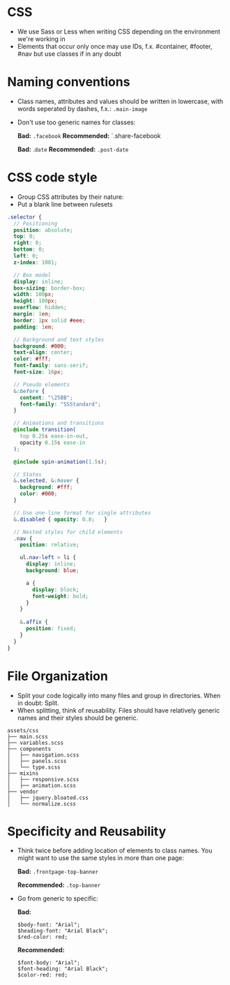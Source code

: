 # CSS
- We use Sass or Less when writing CSS depending on the environment we're working in
- Elements that occur only once may use IDs, f.x. #container, #footer, #nav but use classes if in any doubt

# Naming conventions
- Class names, attributes and values should be written in lowercase, with words seperated by dashes, f.x.: `.main-image`
- Don't use too generic names for classes:

  **Bad:** `.facebook`
  **Recommended:** `.share-facebook

  **Bad:** .`date`
  **Recommended:** `.post-date`


# CSS code style
- Group CSS attributes by their nature:
- Put a blank line between rulesets

```scss
.selector {
  // Positioning
  position: absolute;
  top: 0;
  right: 0;
  bottom: 0;
  left: 0;
  z-index: 1001;

  // Box model
  display: inline;
  box-sizing: border-box;
  width: 100px;
  height: 100px;
  overflow: hidden;
  margin: 1em;
  border: 1px solid #eee;
  padding: 1em;

  // Background and text styles
  background: #000;
  text-align: center;
  color: #fff;
  font-family: sans-serif;
  font-size: 16px;

  // Pseudo elements
  &:before {
    content: "\25BB";
    font-family: "SSStandard";
  }

  // Animations and transitions
  @include transition(  
    top 0.25s ease-in-out,
    opacity 0.15s ease-in
  );

  @include spin-animation(1.5s);

  // States
  &.selected, &:hover {
    background: #fff;
    color: #000;
  }

  // Use one-line format for single attributes
  &.disabled { opacity: 0.8;   }

  // Nested styles for child elements
  .nav {
    position: relative;

    ul.nav-left > li {
      display: inline;
      background: blue;

      a {
        display: block;
        font-weight: bold;
      }
    }
    
    &.affix {
      position: fixed;
    }
  }
}
```


# File Organization

- Split your code logically into many files and group in directories. When in doubt: Split.
- When splitting, think of reusability. Files should have relatively generic names and their styles should be generic.

```
assets/css
├── main.scss
├── variables.scss
├── components
│   ├── navigation.scss
│   ├── panels.scss
│   └── type.scss
├── mixins
│   ├── responsive.scss
│   ├── animation.scss
├── vendor
│   ├── jquery.bloated.css
│   └── normalize.scss
```


# Specificity and Reusability

- Think twice before adding location of elements to class names. You might want to use the same styles in more than one page:

    **Bad:** `.frontpage-top-banner`

    **Recommended:** `.top-banner`

- Go from generic to specific:

    **Bad:**

    ```
    $body-font: "Arial";
    $heading-font: "Arial Black";
    $red-color: red;
    ```

    **Recommended:**

    ```
    $font-body: "Arial";
    $font-heading: "Arial Black";
    $color-red: red;
    ```
